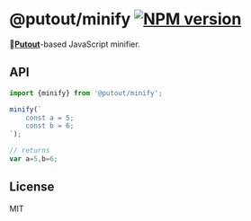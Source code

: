 # @putout/minify [![NPM version][NPMIMGURL]][NPMURL]

[NPMIMGURL]: https://img.shields.io/npm/v/@putout/minify.svg?style=flat&longCache=true
[NPMURL]: https://npmjs.org/package/@putout/minify "npm"

🐊[**Putout**](https://github.com/coderaiser/putout)-based JavaScript minifier.

## API

```js
import {minify} from '@putout/minify';

minify(`
    const a = 5;
    const b = 6;
`);

// returns
var a=5,b=6;
```

## License

MIT
